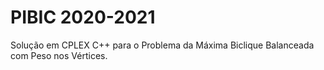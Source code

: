 # PIBIC 2020-2021

Solução em CPLEX C++ para o Problema da Máxima Biclique Balanceada com Peso nos Vértices.
